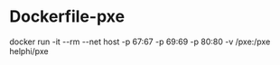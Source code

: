 # Dockerfile-pxe
docker run -it --rm --net host -p 67:67 -p 69:69 -p 80:80 -v /pxe:/pxe helphi/pxe 
